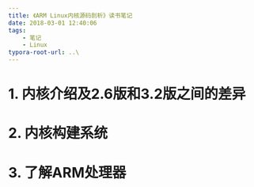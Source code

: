 ```yaml
---
title: 《ARM Linux内核源码剖析》读书笔记
date: 2018-03-01 12:40:06
tags:
	- 笔记
	- Linux
typora-root-url: ..\
---
```



# 1. 内核介绍及2.6版和3.2版之间的差异

# 2. 内核构建系统

# 3. 了解ARM处理器

